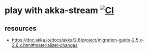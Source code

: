 # play with akka-stream [![ CI ](https://github.com/daggerok/akka-stream-playground/workflows/%20CI/badge.svg)](https://github.com/daggerok/akka-stream-playground/actions?query=workflow%3A%22+CI%22)

<!--

## install idea scala plugin
## create scala sbt project
## generate sbt wrapper
```bash
curl -Ls https://git.io/sbt > ./sbtw && chmod 0755 ./sbtw
```
## test and build
```bash
jenv global 1.8
sdk install java 8.0.242.j9-adpt
sdk use java 8.0.242.j9-adpt
 ./sbtw clean package
```
-->

## resources

* https://doc.akka.io/docs/akka/2.6/project/migration-guide-2.5.x-2.6.x.html#materializer-changes
